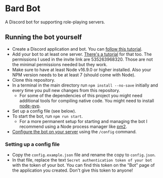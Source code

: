 # Bard Bot

A Discord bot for supporting role-playing servers.

## Running the bot yourself

- Create a Discord application and bot. You can [follow this tutorial](https://discordjs.guide/preparations/setting-up-a-bot-application.html).
- Add your bot to at least one server. [There's a tutorial](https://discordjs.guide/preparations/adding-your-bot-to-servers.html) for that too. The permissions I used in the invite link are 535263968320. Those are not the minimal permissions needed but they work.
- Make sure to have at least Node v16.9.0 or higher installed. Also your NPM version needs to be at least 7 (should come with Node).
- Clone this repository.
- In a terminal in the main directory run `npm install --no-save` initially and every time you pull new changes from this repository.
  - For some of the dependencies of this project you might need additional tools for compiling native code. You might need to install [node-gyp](https://github.com/nodejs/node-gyp).
- Set up a config file (see below).
- To start the bot, run `npm run start`.
  - For a more permanent setup for starting and managing the bot I recommend using a Node process manager like [pm2](https://pm2.keymetrics.io/).
- [Configure the bot on your server](https://github.com/Shepard/bardbot/wiki/User-Guide#configuring-the-bot-on-a-server) using the `/config` command.

### Setting up a config file

- Copy the `config.example.json` file and rename the copy to `config.json`.
- In that file, replace the text `Secret authentication token of your bot` with the token of your bot. You can find this token on the "Bot" page of the application you created. Don't give this token to anyone!
